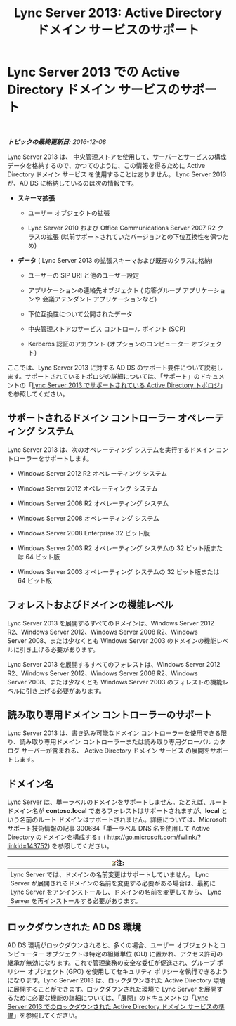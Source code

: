 ﻿---
title: 'Lync Server 2013: Active Directory ドメイン サービスのサポート'
TOCTitle: Active Directory ドメイン サービスのサポート
ms:assetid: aeb62d5e-e424-473a-b795-9452150c98dd
ms:mtpsurl: https://technet.microsoft.com/ja-jp/library/Gg412831(v=OCS.15)
ms:contentKeyID: 48273265
ms.date: 12/10/2016
mtps_version: v=OCS.15
ms.translationtype: HT
---

# Lync Server 2013 での Active Directory ドメイン サービスのサポート

 

_**トピックの最終更新日:** 2016-12-08_

Lync Server 2013 は、 中央管理ストアを使用して、サーバーとサービスの構成データを格納するので、かつてのように、この情報を得るために Active Directory ドメイン サービス を使用することはありません。 Lync Server 2013 が、AD DS に格納しているのは次の情報です。

  - **スキーマ拡張**
    
      - ユーザー オブジェクトの拡張
    
      - Lync Server 2010 および Office Communications Server 2007 R2 クラスの拡張 (以前サポートされていたバージョンとの下位互換性を保つため)

  - **データ** ( Lync Server 2013 の拡張スキーマおよび既存のクラスに格納)
    
      - ユーザーの SIP URI と他のユーザー設定
    
      - アプリケーションの連絡先オブジェクト ( 応答グループ アプリケーションや 会議アテンダント アプリケーションなど)
    
      - 下位互換性について公開されたデータ
    
      - 中央管理ストアのサービス コントロール ポイント (SCP)
    
      - Kerberos 認証のアカウント (オプションのコンピューター オブジェクト)

ここでは、Lync Server 2013 に対する AD DS のサポート要件について説明します。サポートされているトポロジの詳細については、「サポート」のドキュメントの「[Lync Server 2013 でサポートされている Active Directory トポロジ](lync-server-2013-supported-active-directory-topologies.md)」を参照してください。

## サポートされるドメイン コントローラー オペレーティング システム

Lync Server 2013 は、次のオペレーティング システムを実行するドメイン コントローラーをサポートします。

  - Windows Server 2012 R2 オペレーティング システム

  - Windows Server 2012 オペレーティング システム

  - Windows Server 2008 R2 オペレーティング システム

  - Windows Server 2008 オペレーティング システム

  - Windows Server 2008 Enterprise 32 ビット版

  - Windows Server 2003 R2 オペレーティング システムの 32 ビット版または 64 ビット版

  - Windows Server 2003 オペレーティング システムの 32 ビット版または 64 ビット版

## フォレストおよびドメインの機能レベル

Lync Server 2013 を展開するすべてのドメインは、Windows Server 2012 R2、Windows Server 2012、Windows Server 2008 R2、Windows Server 2008、または少なくとも Windows Server 2003 のドメインの機能レベルに引き上げる必要があります。

Lync Server 2013 を展開するすべてのフォレストは、Windows Server 2012 R2、Windows Server 2012、Windows Server 2008 R2、Windows Server 2008、または少なくとも Windows Server 2003 のフォレストの機能レベルに引き上げる必要があります。

## 読み取り専用ドメイン コントローラーのサポート

Lync Server 2013 は、書き込み可能なドメイン コントローラーを使用できる限り、読み取り専用ドメイン コントローラーまたは読み取り専用グローバル カタログ サーバーが含まれる、 Active Directory ドメイン サービス の展開をサポートします。

## ドメイン名

Lync Server は、単一ラベルのドメインをサポートしません。たとえば、ルート ドメイン名が **contoso.local** であるフォレストはサポートされますが、**local** という名前のルート ドメインはサポートされません。詳細については、Microsoft サポート技術情報の記事 300684「単一ラベル DNS 名を使用して Active Directory のドメインを構成する」( <http://go.microsoft.com/fwlink/?linkid=143752>) を参照してください。

<table>
<thead>
<tr class="header">
<th><img src="images/Gg412781.note(OCS.15).gif" title="note" alt="note" />注:</th>
</tr>
</thead>
<tbody>
<tr class="odd">
<td>Lync Server では、ドメインの名前変更はサポートしていません。 Lync Server が展開されるドメインの名前を変更する必要がある場合は、最初に Lync Server をアンインストールし、ドメインの名前を変更してから、 Lync Server を再インストールする必要があります。</td>
</tr>
</tbody>
</table>


## ロックダウンされた AD DS 環境

AD DS 環境がロックダウンされると、多くの場合、ユーザー オブジェクトとコンピューター オブジェクトは特定の組織単位 (OU) に置かれ、アクセス許可の継承が無効になります。これで管理業務の安全な委任が促進され、グループ ポリシー オブジェクト (GPO) を使用してセキュリティ ポリシーを執行できるようになります。Lync Server 2013 は、ロックダウンされた Active Directory 環境に展開することができます。ロックダウンされた環境で Lync Server を展開するために必要な機能の詳細については、「展開」のドキュメントの「[Lync Server 2013 でのロックダウンされた Active Directory ドメイン サービスの準備](lync-server-2013-preparing-a-locked-down-active-directory-domain-services.md)」を参照してください。

